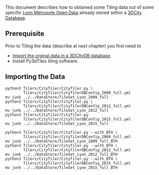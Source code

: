 This document describes how to obtained some Tiling data out of some specific 
[Lyon Métropole Open Data](https://data.grandlyon.com/) already stored within a
[3DCity Database](https://github.com/3dcitydb/3dcitydb).

## Prerequisite
 Prior to Tiling the data (describe at next chapter) you first need to
  - [Import the orginal data in a 3DCityDB database](DataLyonCityGML2009.md). 
  - Install Py3dTiles tiling software.

## Importing the Data




````
python3 Tilers/CityTiler/CityTiler.py \
        Tilers/CityTiler/CityTilerDBConfig_2009_full.yml 
mv junk ../../DataStore/TileSet_Lyon_2009_full
python3 Tilers/CityTiler/CityTiler.py \
        Tilers/CityTiler/CityTilerDBConfig_2012_full.yml 
mv junk ../../DataStore/TileSet_Lyon_2012_full
python3 Tilers/CityTiler/CityTiler.py
        Tilers/CityTiler/CityTilerDBConfig_2015_full.yml 
mv junk ../../DataStore/TileSet_Lyon_2015_full
````
````
python3 Tilers/CityTiler/CityTiler.py --with_BTH \
        Tilers/CityTiler/CityTilerDBConfig_2009_full.yml 
mv junk ../../DataStore/TileSet_Lyon_2009_full_BTH
python3 Tilers/CityTiler/CityTiler.py --with_BTH \
        Tilers/CityTiler/CityTilerDBConfig_2012_full.yml 
mv junk ../../DataStore/TileSet_Lyon_2012_full_BTH
python3 Tilers/CityTiler/CityTiler.py --with_BTH \
        Tilers/CityTiler/CityTilerDBConfig_2015_full.yml 
mv junk ../../DataStore/TileSet_Lyon_2015_full_BTH
````
